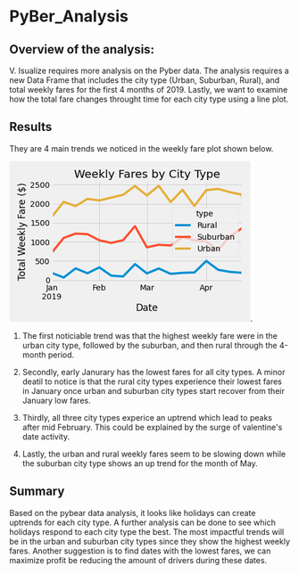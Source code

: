 # PyBer_Analysis
## Overview of the analysis:
V. Isualize requires more analysis on the Pyber data.  The analysis requires a new Data Frame that includes the city type (Urban, Suburban, Rural), and total weekly fares for the first 4 months of 2019. Lastly, we want to examine how the total fare changes throught time for each city type using a line plot.  

## Results
They are 4 main trends we noticed in the weekly fare plot shown below.   
  
  ![weekly_Fares.png](https://github.com/rick2stack/PyBer_Analysis/blob/main/Analysis/weekly_Fares.png).  
    

1. The first noticiable trend was that the highest weekly fare were in the urban city type, followed by the suburban, and then rural through the 4-month period.

2. Secondly, early Janurary has the lowest fares for all city types. A minor deatil to notice is that the rural city types experience their lowest fares in January once urban and suburban city types start recover from their January low fares. 

3. Thirdly, all three city types experice an uptrend which lead to peaks after mid February. This could be explained by the surge of valentine's date activity. 

4. Lastly, the urban and rural weekly fares seem to be slowing down while the suburban city type shows an up trend for the month of May.  

## Summary 
Based on the pybear data analysis, it looks like holidays can create uptrends for each city type.  A further analysis can be done to see which holidays respond to each city type the best.  The most impactful trends will be in the urban and suburban city types since they show the highest weekly fares. Another suggestion is to find dates with the lowest fares, we can maximize profit be reducing the amount of drivers during these dates. 

